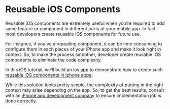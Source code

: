 # Reusable iOS Components

Reusable iOS components are extremely useful when you’re required to add same feature or component in different parts of your mobile app. In fact, most developers create reusable iOS components for future use.

For instance, if you’ve a repeating component, it can be time consuming to configure them in each places of your iPhone app and make it look right in context. So, to make the process smoother, developer create reusable iOS components to eliminate the code complexity.

In this iOS tutorial, we’ll build an ios app to demonstrate how to create such [reusable iOS components in iphone apps](https://www.spaceotechnologies.com/create-reusable-ios-components-tutorial/).

While this solution looks pretty simple, the complexity of putting in the right context may arise depending on the app. So, to get the best results, consult with an [iPhone app development company](https://www.spaceotechnologies.com/iphone-app-development/) to ensure implementation job is done correctly.
